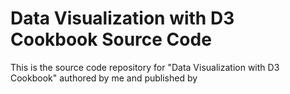 Data Visualization with D3 Cookbook Source Code
===============================================

This is the source code repository for "Data Visualization with D3 Cookbook" authored by me and published by